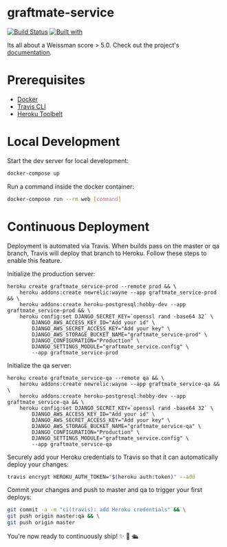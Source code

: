 # graftmate-service

[![Build Status](https://travis-ci.org/Aayush-N/graftmate-service.svg?branch=master)](https://travis-ci.org/Aayush-N/graftmate-service)
[![Built with](https://img.shields.io/badge/Built_with-Cookiecutter_Django_Rest-F7B633.svg)](https://github.com/agconti/cookiecutter-django-rest)

Its all about a Weissman score > 5.0. Check out the project's [documentation](http://Aayush-N.github.io/graftmate-service/).

# Prerequisites

- [Docker](https://docs.docker.com/docker-for-mac/install/)  
- [Travis CLI](http://blog.travis-ci.com/2013-01-14-new-client/)
- [Heroku Toolbelt](https://toolbelt.heroku.com/)

# Local Development

Start the dev server for local development:
```bash
docker-compose up
```

Run a command inside the docker container:

```bash
docker-compose run --rm web [command]
```

# Continuous Deployment

Deployment is automated via Travis. When builds pass on the master or qa branch, Travis will deploy that branch to Heroku. Follow these steps to enable this feature.

Initialize the production server:

```
heroku create graftmate_service-prod --remote prod && \
    heroku addons:create newrelic:wayne --app graftmate_service-prod && \
    heroku addons:create heroku-postgresql:hobby-dev --app graftmate_service-prod && \
    heroku config:set DJANGO_SECRET_KEY=`openssl rand -base64 32` \
        DJANGO_AWS_ACCESS_KEY_ID="Add your id" \
        DJANGO_AWS_SECRET_ACCESS_KEY="Add your key" \
        DJANGO_AWS_STORAGE_BUCKET_NAME="graftmate_service-prod" \
        DJANGO_CONFIGURATION="Production" \
        DJANGO_SETTINGS_MODULE="graftmate_service.config" \
        --app graftmate_service-prod
```

Initialize the qa server:

```
heroku create graftmate_service-qa --remote qa && \
    heroku addons:create newrelic:wayne --app graftmate_service-qa && \
    heroku addons:create heroku-postgresql:hobby-dev --app graftmate_service-qa && \
    heroku config:set DJANGO_SECRET_KEY=`openssl rand -base64 32` \
        DJANGO_AWS_ACCESS_KEY_ID="Add your id" \
        DJANGO_AWS_SECRET_ACCESS_KEY="Add your key" \
        DJANGO_AWS_STORAGE_BUCKET_NAME="graftmate_service-qa" \
        DJANGO_CONFIGURATION="Production" \
        DJANGO_SETTINGS_MODULE="graftmate_service.config" \
        --app graftmate_service-qa
```

Securely add your Heroku credentials to Travis so that it can automatically deploy your changes:

```bash
travis encrypt HEROKU_AUTH_TOKEN="$(heroku auth:token)" --add
```

Commit your changes and push to master and qa to trigger your first deploys:

```bash
git commit -a -m "ci(travis): add Heroku credentials" && \
git push origin master:qa && \
git push origin master
```

You're now ready to continuously ship! ✨ 💅 🛳
